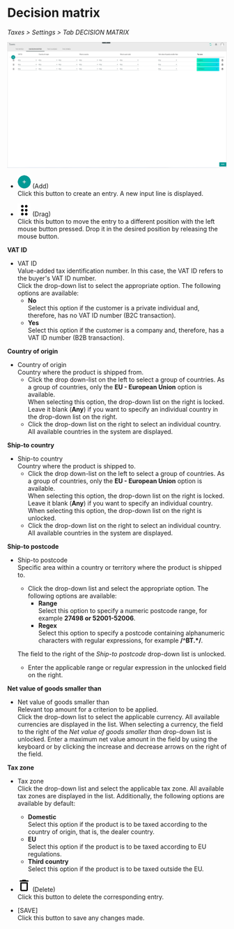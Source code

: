 # Decision matrix

*Taxes > Settings > Tab DECISION MATRIX*

![Decision matrix](../../Assets/Screenshots/Taxes/Settings/DecisionMatrix/DecisionMatrix.png "[Decision matrix]")

- ![Add](../../Assets/Icons/Plus01.png "[Add]") (Add)   
  Click this button to create an entry. A new input line is displayed.

- ![Drag](../../Assets/Icons/Points03.png "[Drag]") (Drag)  
  Click this button to move the entry to a different position with the left mouse button pressed. Drop it in the desired position by releasing the mouse button.


**VAT ID**

- VAT ID  
  Value-added tax identification number. In this case, the VAT ID refers to the buyer's VAT ID number.   
  Click the drop-down list to select the appropriate option. The following options are available:
  - **No**  
    Select this option if the customer is a private individual and, therefore, has no VAT ID number (B2C transaction).
  - **Yes**  
    Select this option if the customer is a company and, therefore, has a VAT ID number (B2B transaction).


**Country of origin**

- Country of origin  
  Country where the product is shipped from.
  - Click the drop down-list on the left to select a group of countries. As a group of countries, only the **EU - European Union** option is available.   
    When selecting this option, the drop-down list on the right is locked. Leave it blank (**Any**) if you want to specify an individual country in the drop-down list on the right.
  - Click the drop-down list on the right to select an individual country. All available countries in the system are displayed.


**Ship-to country**

- Ship-to country  
  Country where the product is shipped to.
  - Click the drop down-list on the left to select a group of countries. As a group of countries, only the **EU - European Union** option is available.   
    When selecting this option, the drop-down list on the right is locked. Leave it blank (**Any**) if you want to specify an individual country. When selecting this option, the drop-down list on the right is unlocked.
  - Click the drop-down list on the right to select an individual country. All available countries in the system are displayed.


**Ship-to postcode**  


- Ship-to postcode  
  Specific area within a country or territory where the product is shipped to.   
  - Click the drop-down list and select the appropriate option. The following options are available:
    - **Range**  
      Select this option to specify a numeric postcode range, for example **27498 or 52001-52006**.
    - **Regex**  
      Select this option to specify a postcode containing alphanumeric characters with regular expressions, for example **/^BT.*/**.   

  The field to the right of the *Ship-to postcode* drop-down list is unlocked.
  - Enter the applicable range or regular expression in the unlocked field on the right.


**Net value of goods smaller than**

- Net value of goods smaller than    
  Relevant top amount for a criterion to be applied.   
  Click the drop-down list to select the applicable currency. All available currencies are displayed in the list. When selecting a currency, the field to the right of the *Net value of goods smaller than* drop-down list is unlocked. Enter a maximum net value amount in the field by using the keyboard or by clicking the increase and decrease arrows on the right of the field.


**Tax zone**

- Tax zone  
  Click the drop-down list and select the applicable tax zone. All available tax zones are displayed in the list. Additionally, the following options are available by default:
  - **Domestic**  
    Select this option if the product is to be taxed according to the country of origin, that is, the dealer country.
  - **EU**  
    Select this option if the product is to be taxed according to EU regulations.
  - **Third country**  
    Select this option if the product is to be taxed outside the EU.


- ![Delete](../../Assets/Icons/Trash08.png "[Delete]") (Delete)  
  Click this button to delete the corresponding entry.  

- [SAVE]  
  Click this button to save any changes made.
